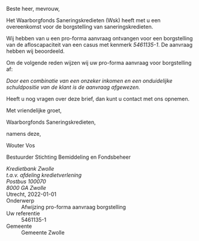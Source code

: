 Beste heer, mevrouw,

Het Waarborgfonds Saneringskredieten (Wsk) heeft met u een overeenkomst voor de borgstelling van saneringskredieten.

Wij hebben van u een pro-forma aanvraag ontvangen voor een borgstelling van de afloscapaciteit van een casus met kenmerk *5461135-1*. De aanvraag hebben wij beoordeeld.

Om de volgende reden wijzen wij uw pro-forma aanvraag voor borgstelling af:

*Door een combinatie van een onzeker inkomen en een onduidelijke schuldpositie van de klant is de aanvraag afgewezen.*

Heeft u nog vragen over deze brief, dan kunt u contact met ons opnemen.

Met vriendelijke groet,
 

Waarborgfonds Saneringskredieten,

namens deze,
 



Wouter Vos


Bestuurder Stichting Bemiddeling en Fondsbeheer

<address>
    Kredietbank Zwolle<br>
    t.a.v. afdeling kredietverlening<br>
    Postbus 100070<br>
    8000 GA Zwolle
</address>
<time>Utrecht, 2022-01-01</time>
<reference>
    <dt>Onderwerp</dt>
    <dd>Afwijzing pro-forma aanvraag borgstelling</dd>
    <dt>Uw referentie</dt>
    <dd>5461135-1</dd>
    <dt>Gemeente</dt>
    <dd>Gemeente Zwolle</dd>
</reference>
